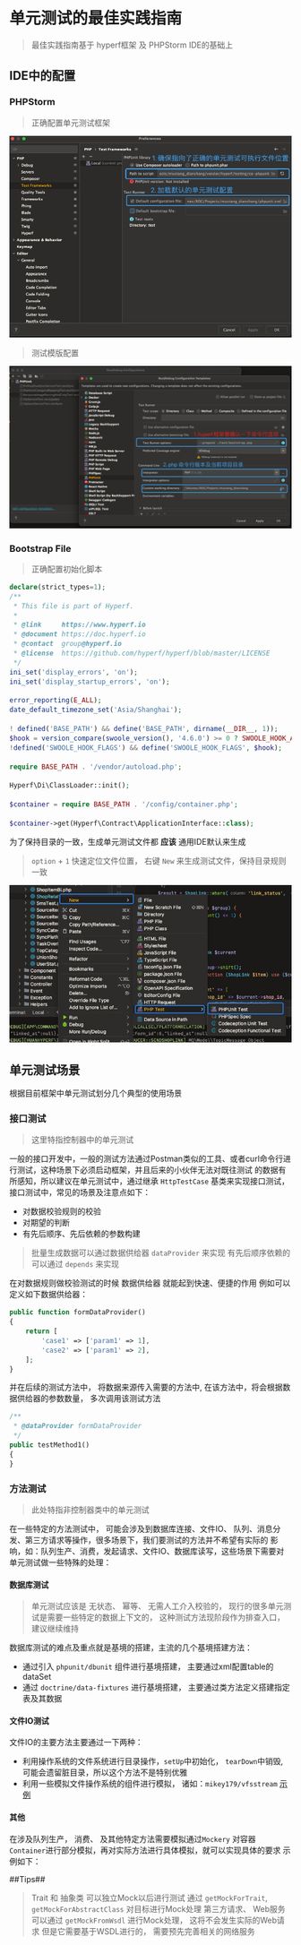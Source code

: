 # 单元测试的最佳实践指南
> 最佳实践指南基于 hyperf框架 及 PHPStorm IDE的基础上


## IDE中的配置

### PHPStorm

> 正确配置单元测试框架

![单元测试配置](../../resource/phpunit-config.png)

> 测试模版配置

![单元测试模版配置](../../resource/phpunit-config2.png)

### Bootstrap File

> 正确配置初始化脚本
```php
declare(strict_types=1);
/**
 * This file is part of Hyperf.
 *
 * @link     https://www.hyperf.io
 * @document https://doc.hyperf.io
 * @contact  group@hyperf.io
 * @license  https://github.com/hyperf/hyperf/blob/master/LICENSE
 */
ini_set('display_errors', 'on');
ini_set('display_startup_errors', 'on');

error_reporting(E_ALL);
date_default_timezone_set('Asia/Shanghai');

! defined('BASE_PATH') && define('BASE_PATH', dirname(__DIR__, 1));
$hook = version_compare(swoole_version(), '4.6.0') >= 0 ? SWOOLE_HOOK_ALL ^ SWOOLE_HOOK_SOCKETS : SWOOLE_HOOK_ALL;
!defined('SWOOLE_HOOK_FLAGS') && define('SWOOLE_HOOK_FLAGS', $hook);

require BASE_PATH . '/vendor/autoload.php';

Hyperf\Di\ClassLoader::init();

$container = require BASE_PATH . '/config/container.php';

$container->get(Hyperf\Contract\ApplicationInterface::class);
```
为了保持目录的一致，生成单元测试文件都 **应该** 通用IDE默认来生成
> `option` + `1` 快速定位文件位置， 右键 `New` 来生成测试文件，保持目录规则一致

![生成单元测试文件](../../resource/phpunit-config3.jpg)

## 单元测试场景
根据目前框架中单元测试划分几个典型的使用场景
### 接口测试
> 这里特指控制器中的单元测试

一般的接口开发中，一般的测试方法通过Postman类似的工具、或者curl命令行进行测试，这种场景下必须启动框架，并且后来的小伙伴无法对既往测试
的数据有所感知，所以建议在单元测试中，通过继承 `HttpTestCase` 基类来实现接口测试，接口测试中，常见的场景及注意点如下：
- 对数据校验规则的校验
- 对期望的判断
- 有先后顺序、先后依赖的参数构建

> 批量生成数据可以通过数据供给器 `dataProvider` 来实现 有先后顺序依赖的 可以通过 `depends` 来实现
 
在对数据规则做校验测试的时候 数据供给器 就能起到快速、便捷的作用
例如可以定义如下数据供给器：
```php
public function formDataProvider()
{
    return [
        'case1' => ['param1' => 1],
        'case2' => ['param1' => 2],
    ];
}
```
并在后续的测试方法中， 将数据来源传入需要的方法中, 在该方法中，将会根据数据供给器的参数数量， 多次调用该测试方法
```php
/**
 * @dataProvider formDataProvider
 */
public testMethod1()
{
}
```
### 方法测试
> 此处特指非控制器类中的单元测试

在一些特定的方法测试中， 可能会涉及到数据库连接、文件IO、 队列、消息分发、第三方请求等操作，很多场景下，我们要测试的方法并不希望有实际的
影响，如：队列生产、消费，发起请求、文件IO、数据库读写，这些场景下需要对单元测试做一些特殊的处理：

#### 数据库测试
> 单元测试应该是 无状态、 幂等、 无需人工介入校验的， 现行的很多单元测试是需要一些特定的数据上下文的， 这种测试方法现阶段作为排查入口，建议继续维持

数据库测试的难点及重点就是基境的搭建，主流的几个基境搭建方法：
- 通过引入 `phpunit/dbunit` 组件进行基境搭建， 主要通过xml配置table的dataSet
- 通过 `doctrine/data-fixtures` 进行基境搭建， 主要通过类方法定义搭建指定表及其数据

#### 文件IO测试
文件IO的主要方法主要通过一下两种：
- 利用操作系统的文件系统进行目录操作，`setUp`中初始化， `tearDown`中销毁, 可能会遗留脏目录，所以这个方法不是特别优雅
- 利用一些模拟文件操作系统的组件进行模拟， 诸如：`mikey179/vfsstream` [示例](https://github.com/bovigo/vfs-stream-examples)
#### 其他
在涉及队列生产， 消费、 及其他特定方法需要模拟通过`Mockery` 对容器 `Container`进行部分模拟，再对实际方法进行具体模拟，就可以实现具体的要求
示例如下：


##Tips##
> Trait 和 抽象类 可以独立Mock以后进行测试 通过 `getMockForTrait`, `getMockForAbstractClass` 对目标进行Mock处理
> 第三方请求、 Web服务可以通过 `getMockFromWsdl` 进行Mock处理， 这将不会发生实际的Web请求 但是它需要基于WSDL进行的， 需要预先完善相关的网络服务